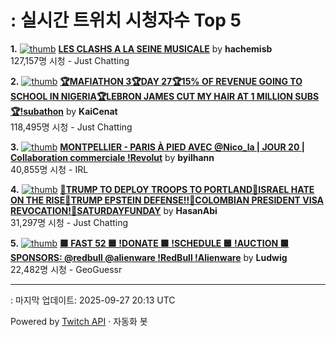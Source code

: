 # : 실시간 트위치 시청자수 Top 5

**1.** [![thumb](https://static-cdn.jtvnw.net/previews-ttv/live_user_hachemisb-320x180.jpg)](https://twitch.tv/hachemisb)
**[LES CLASHS A LA SEINE MUSICALE](https://twitch.tv/hachemisb)** by **hachemisb**<br>127,157명 시청  - Just Chatting

**2.** [![thumb](https://static-cdn.jtvnw.net/previews-ttv/live_user_kaicenat-320x180.jpg)](https://twitch.tv/KaiCenat)
**[🏆MAFIATHON 3🏆DAY 27🏆15% OF REVENUE GOING TO SCHOOL IN NIGERIA🏆LEBRON JAMES CUT MY HAIR AT 1 MILLION SUBS🏆!subathon](https://twitch.tv/KaiCenat)** by **KaiCenat**<br>118,495명 시청  - Just Chatting

**3.** [![thumb](https://static-cdn.jtvnw.net/previews-ttv/live_user_byilhann-320x180.jpg)](https://twitch.tv/byilhann)
**[MONTPELLIER - PARIS À PIED AVEC @Nico_la | JOUR 20 | Collaboration commerciale !Revolut](https://twitch.tv/byilhann)** by **byilhann**<br>40,855명 시청  - IRL

**4.** [![thumb](https://static-cdn.jtvnw.net/previews-ttv/live_user_hasanabi-320x180.jpg)](https://twitch.tv/HasanAbi)
**[🚨TRUMP TO DEPLOY TROOPS TO PORTLAND🚨ISRAEL HATE ON THE RISE🚨TRUMP EPSTEIN DEFENSE!!🚨COLOMBIAN PRESIDENT VISA REVOCATION!🚨SATURDAYFUNDAY](https://twitch.tv/HasanAbi)** by **HasanAbi**<br>31,297명 시청  - Just Chatting

**5.** [![thumb](https://static-cdn.jtvnw.net/previews-ttv/live_user_ludwig-320x180.jpg)](https://twitch.tv/Ludwig)
**[🟩 FAST 52 🟦 !DONATE 🟩 !SCHEDULE 🟦 !AUCTION 🟩 SPONSORS: @redbull @alienware !RedBull !Alienware](https://twitch.tv/Ludwig)** by **Ludwig**<br>22,482명 시청  - GeoGuessr


---
: 마지막 업데이트: 2025-09-27 20:13 UTC

Powered by [Twitch API](https://dev.twitch.tv/docs/api/reference) · 자동화 봇